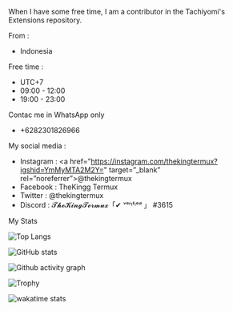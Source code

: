 When I have some free time, I am a contributor in the Tachiyomi's Extensions repository.

From :
* Indonesia 

Free time :
*    UTC+7
* 09:00 - 12:00
* 19:00 - 23:00

Contac me in WhatsApp only
* +6282301826966

My social media :
* Instagram : 
<a href=”https://instagram.com/thekingtermux?igshid=YmMyMTA2M2Y=" target=”_blank” rel=”noreferrer”>@thekingtermux</a>
* Facebook  : TheKingg Termux
* Twitter   : @thekingtermux
* Discord   : 𝓣𝓱𝓮𝓚𝓲𝓷𝓰𝓣𝓮𝓻𝓶𝓾𝔁「✔ ᵛᵉʳᶦᶠᶦᵉᵈ 」 #3615

My Stats

![Top Langs](https://github-readme-stats.vercel.app/api/top-langs/?username=TheKingTermux&theme=radical&title_color=8E2DE2&text_color=fff&langs_count=8)

![GitHub stats](https://github-readme-stats.vercel.app/api?username=TheKingTermux&theme=radical&title_color=8E2DE2&text_color=fff&show_icons=true)

![Github activity graph](https://activity-graph.herokuapp.com/graph?username=TheKingTermux&theme=react-dark&custom_title=TheKingTermux%20Recent%20Activity&hide_border=true)

![Trophy](https://github-profile-trophy.vercel.app/?username=TheKingTermux&theme=onedark)

![wakatime stats](https://github-readme-stats.vercel.app/api/wakatime?username=TheKingTermux)
